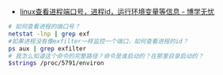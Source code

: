 

* [linux查看进程端口号，进程id，运行环境变量等信息 - 博学无忧 ](http://www.bo56.com/linux%E6%9F%A5%E7%9C%8B%E8%BF%9B%E7%A8%8B%E7%AB%AF%E5%8F%A3%E5%8F%B7%EF%BC%8C%E5%8D%A0%E7%94%A8%E5%86%85%E5%AD%98%EF%BC%8C%E8%BF%90%E8%A1%8C%E7%8E%AF%E5%A2%83%E5%8F%98%E9%87%8F%E7%AD%89%E4%BF%A1/)


```sh
# 如何查看进程的端口号？
netstat -lnp | grep exf
#如果进程没有像exfilter一样监控一个端口，如何查看进程的id？
ps aux | grep exfilter
# 我怎么知道这个命令的完整路径？命令是谁启动的？在那里目录启动的？
$strings /proc/5791/environ
```